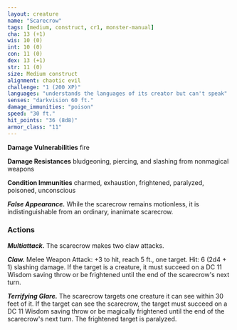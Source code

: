 ```yaml
---
layout: creature
name: "Scarecrow"
tags: [medium, construct, cr1, monster-manual]
cha: 13 (+1)
wis: 10 (0)
int: 10 (0)
con: 11 (0)
dex: 13 (+1)
str: 11 (0)
size: Medium construct
alignment: chaotic evil
challenge: "1 (200 XP)"
languages: "understands the languages of its creator but can't speak"
senses: "darkvision 60 ft."
damage_immunities: "poison"
speed: "30 ft."
hit_points: "36 (8d8)"
armor_class: "11"
---
```


**Damage Vulnerabilities** fire

**Damage Resistances** bludgeoning, piercing, and slashing from nonmagical weapons

**Condition Immunities** charmed, exhaustion, frightened, paralyzed, poisoned, unconscious

***False Appearance.*** While the scarecrow remains motionless, it is indistinguishable from an ordinary, inanimate scarecrow.

### Actions

***Multiattack.*** The scarecrow makes two claw attacks.

***Claw.*** Melee Weapon Attack: +3 to hit, reach 5 ft., one target. Hit: 6 (2d4 + 1) slashing damage. If the target is a creature, it must succeed on a DC 11 Wisdom saving throw or be frightened until the end of the scarecrow's next turn.

***Terrifying Glare.*** The scarecrow targets one creature it can see within 30 feet of it. If the target can see the scarecrow, the target must succeed on a DC 11 Wisdom saving throw or be magically frightened until the end of the scarecrow's next turn. The frightened target is paralyzed.
